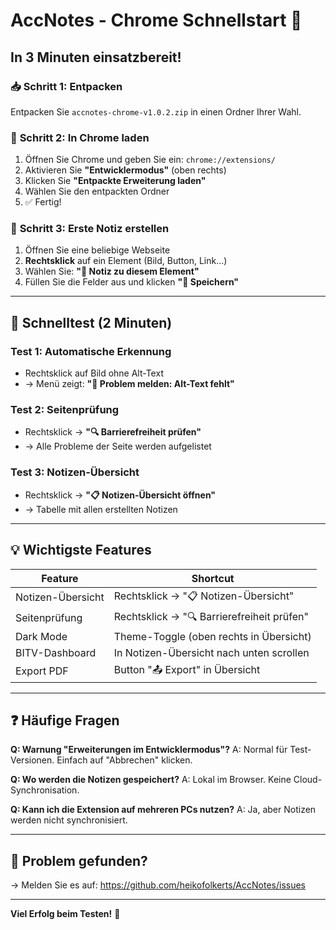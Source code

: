 # AccNotes - Chrome Schnellstart 🚀

## In 3 Minuten einsatzbereit!

### 📥 **Schritt 1: Entpacken**
Entpacken Sie `accnotes-chrome-v1.0.2.zip` in einen Ordner Ihrer Wahl.

### 🔧 **Schritt 2: In Chrome laden**
1. Öffnen Sie Chrome und geben Sie ein: `chrome://extensions/`
2. Aktivieren Sie **"Entwicklermodus"** (oben rechts)
3. Klicken Sie **"Entpackte Erweiterung laden"**
4. Wählen Sie den entpackten Ordner
5. ✅ Fertig!

### 🎯 **Schritt 3: Erste Notiz erstellen**
1. Öffnen Sie eine beliebige Webseite
2. **Rechtsklick** auf ein Element (Bild, Button, Link...)
3. Wählen Sie: **"📝 Notiz zu diesem Element"**
4. Füllen Sie die Felder aus und klicken **"💾 Speichern"**

---

## 🧪 Schnelltest (2 Minuten)

### Test 1: Automatische Erkennung
- Rechtsklick auf Bild ohne Alt-Text
- → Menü zeigt: **"🚨 Problem melden: Alt-Text fehlt"**

### Test 2: Seitenprüfung
- Rechtsklick → **"🔍 Barrierefreiheit prüfen"**
- → Alle Probleme der Seite werden aufgelistet

### Test 3: Notizen-Übersicht
- Rechtsklick → **"📋 Notizen-Übersicht öffnen"**
- → Tabelle mit allen erstellten Notizen

---

## 💡 Wichtigste Features

| Feature | Shortcut |
|---------|----------|
| Notizen-Übersicht | Rechtsklick → "📋 Notizen-Übersicht" |
| Seitenprüfung | Rechtsklick → "🔍 Barrierefreiheit prüfen" |
| Dark Mode | Theme-Toggle (oben rechts in Übersicht) |
| BITV-Dashboard | In Notizen-Übersicht nach unten scrollen |
| Export PDF | Button "📤 Export" in Übersicht |

---

## ❓ Häufige Fragen

**Q: Warnung "Erweiterungen im Entwicklermodus"?**
A: Normal für Test-Versionen. Einfach auf "Abbrechen" klicken.

**Q: Wo werden die Notizen gespeichert?**
A: Lokal im Browser. Keine Cloud-Synchronisation.

**Q: Kann ich die Extension auf mehreren PCs nutzen?**
A: Ja, aber Notizen werden nicht synchronisiert.

---

## 🐛 Problem gefunden?

→ Melden Sie es auf: https://github.com/heikofolkerts/AccNotes/issues

---

**Viel Erfolg beim Testen!** 🎉
